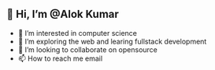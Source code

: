 ## 👋 Hi, I’m @Alok Kumar
- 👀 I’m interested in computer science
- 🌱 I’m exploring the web and learing fullstack development
- 💞️ I’m looking to collaborate on opensource
- 📫 How to reach me email

<!---
Alok-test-account/Alok-test-account is a ✨ special ✨ repository because its `README.md` (this file) appears on your GitHub profile.
You can click the Preview link to take a look at your changes.
--->
